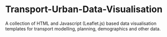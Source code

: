 # Transport-Urban-Data-Visualisation
A collection of HTML and Javascript (Leaflet.js) based data visualisation templates for transport modelling, planning, demographics and other data. 
